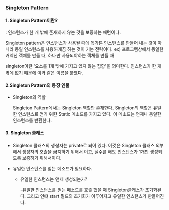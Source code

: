 ### Singleton Pattern

#### 1. Singleton Pattern이란?

: 인스턴스가 한 개 밖에 존재하지 않는 것을 보증하는 패턴이다.

Singleton pattern은 인스턴스가 사용될 때에 똑가튼 인스턴스를 만들어 내는 것이 아니라 동일 인스턴스를 사용하게끔 하는 것이 기본 전략이다. ex) 프로그램상에서 동일한 커넥션 객체를 만들 때, 하나만 사용되야하는 객체를 만들 때

singleton이란 '요소를 1개 밖에 가지고 있지 않는 집합'을 의미한다. 인스턴스가 한 개 밖에 없기 떄문에 이와 같은 이름을 붙였다. 

#### 2.Singleton Pattern의 등장 인물 

+ Singleton의 역할

  Singleton Pattern에서는 Singleton 역할만 존재한다. Singleton의 역할은 유일한 인스턴스르 얻기 위한 Static 메소드를 가지고 있다. 이 메소드는 언제나 동일한 인스턴스를 반환한다.

#### 3. Singleton 클래스

+ Singleton 클래스의 생성자는 private로 되어 있다. 이것은 Singleton 클래스 외부에서 생성자의 호출을 금지하기 위해서 이고, 실수를 해도 인스턴스가 1개만 생성되도록 보증하기 위해서이다.

+ 유일한 인스턴스를 얻는 메소드가 필요하다.

  + 유일한 인스턴스는 언제 생성되는가?

    -유일한 인스턴스를 얻는 메소드를 호출 했을 때 Singleton클래스가 초기화된다. 그리고 인떄 start 필드의 초기화가 이루어지고 유일한 인스턴스가 만들어진다.

